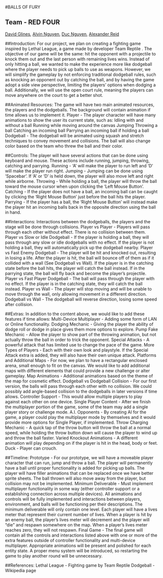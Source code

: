 
#BALLS OF FURY

## Team - RED FOUR
[David Glines](https://github.com/dglines), [Alvin Nguyen](https://github.com/alveeno), [Duc Nguyen](https://github.com/davidnguyen2302), [Alexander Reid](https://github.com/cshourglass)



##Introduction:
For our project, we plan on creating a fighting game inspired by Lethal League, a game made by developer Team Reptile <Steam Link>.  The objective of our game will be the same: hit the opponent with a projectile to knock them out and the last person with remaining lives wins.  Instead of only hitting a ball, we wanted to make the experience more like dodgeball where the player needs to pick up balls to use as weapons.  However, we will simplify the gameplay by not enforcing traditional dodgeball rules, such as knocking an opponent out by catching the ball, and by having the game adopt a side view perspective, limiting the players’ options when dodging a ball.  Additionally, we will use the open court rule, meaning the players can move anywhere on the court to get a better shot.

##Animated Resources:
The game will have two main animated resources, the players and the dodgeballs.  The background will contain animation if time allows us to implement it.
Player - The player character will have many animations to show the user its current state, such as:
Idling with and without a ball
Running while moving around the canvas
Jumping
Throwing a ball
Catching an incoming ball
Parrying an incoming ball if holding a ball
Dodgeball - The dodgeball will be animated using squash and stretch techniques to convey movement and collisions.  The ball will also change color based on the team who threw the ball and their color.

##Controls:
The player will have several actions that can be done using keyboard and mouse.  These actions include running, jumping, throwing, catching and parrying.
Running - ‘A’ will make the player to run left and ‘D’ will make the player run right.
Jumping - Jumping can be done using ‘Spacebar’.  If ‘A’ or ‘D’ is held down, the player will also move left and right while airborne.
Throwing - While holding a ball, the player will throw the ball toward the mouse cursor when upon clicking the ‘Left Mouse Button’.
Catching - If the player does not have a ball, an incoming ball can be caught by clicking the ‘Right Mouse Button’ just before the ball hits the player.
Parrying - If the player has a ball, the ‘Right Mouse Button’ will instead make the player hit an incoming balls back in the opposite direction using the ball in hand.

##Interactions:
Interactions between the dodgeballs, the players and the stage will be done through collisions.
Player vs Player - Players will pass through each other without effect.  There is no collision between them.
Player vs Slow or Idle Dodgeball - If the player is holding a ball, they will pass through any slow or idle dodgeballs with no effect.  If the player is not holding a ball, they will automatically pick up the dodgeball nearby.
Player vs Fast Enemy Dodgeball - The player will be hit and knocked out, resulting in losing a life. After the player is hit, the ball will bounce off of them as if it collided with a wall (See Dodgeball vs Wall).  If the player is in the catching state before the ball hits, the player will catch the ball instead.  If in the parrying state, the ball will fly back and become the player’s projectile.
Player vs Fast Player Dodgeball - The ball will pass through the player with no effect.  If the player is in the catching state, they will catch the ball instead.
Player vs Wall - The player will stop moving and will be unable to move through the wall, only allowing movement in a different direction.
Dodgeball vs Wall - The dodgeball will reverse direction, losing some speed after collision.

##Extras:
In addition to the content above, we would like to add these features if time allows:
Multi-Device Multiplayer - Adding some form of LAN or Online functionality.
Dodging Mechanic - Giving the player the ability of dodge roll or dodge in place gives them more options to explore.
Pump Fake Mechanic - Allow the player to show part of the throwing animation, but not actually throw the ball in order to trick the opponent.
Special Attacks - A powerful attack that has limited use to change the pace of the game.
More Types of Players - Each with their own look and playstyle.  If the Special Attack extra is added, they will also have their own unique attack.
Platforms and Additional Maps - For now, we plan to have a rectangular enclosed arena, small enough to fit on the canvas.  We would like to add additional maps with different elements that could provide a new challenge or alter gameplay.
Map Animations - Additional animations based on the theme of the map for cosmetic effect.
Dodgeball vs Dodgeball Collision - For our first version, the balls will pass through each other with no collision.  We could possibly add angle-based collision to the dodgeballs in later versions if time allows.
Controller Support - This would allow multiple players to play against each other on one device.
Single Player Content - After we finish the multiplayer portion of the game, some of the team may add a single player story or challenge mode.
A.I. Opponents - By creating AI for the game, a player could play the multiplayer mode by themselves and it would provide more options for Single Player, if implemented.
Throw Charging Mechanic - A quick tap of the throw button will throw the ball at a normal speed, while holding the throw button down will cause the player to wind up and throw the ball faster.
Varied Knockout Animations - A different animation will play depending on if the player is hit in the head, body or feet.
Duck - Player can crouch. 




##Timeline:
Prototype - For our prototype, we will have a moveable player character that can run, jump and throw a ball.  The player will permanently have a ball until proper functionality is added for picking up balls.  The player will have filler animations that can be replaced once we have better sprite sheets.  The ball thrown will also move away from the player, but collision may not be implemented.
Minimum Deliverable - Must implement multiplayer functionality in some way (either controller support or a establishing connection across multiple devices).  All animations and controls will be fully implemented and interactions between players, environment, and balls will be functioning per their descriptions.  The minimum deliverable will only contain one level.  Each player will have a lives meter that represent their current number of lives.  When a player is hit by an enemy ball, the player’s lives meter will decrement and the player will “die” and respawn somewhere on the map.  When a player’s lives meter reaches zero, they will not respawn.
Final Game - The final game will contain all the controls and interactions listed above with one or more of the extra features outside of controller functionality and multi-device multiplayer.  Appropriate animations will be present and polished for each entity state.  A proper menu system will be introduced, so restarting the game to play another round will be unnecessary.

##References:
Lethal League - Fighting game by Team Reptile
Dodgeball - Wikipedia page
